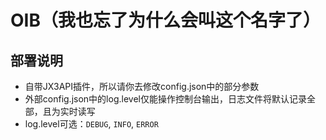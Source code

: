 # OIB（我也忘了为什么会叫这个名字了）
## 部署说明
* 自带JX3API插件，所以请你去修改config.json中的部分参数
* 外部config.json中的log.level仅能操作控制台输出，日志文件将默认记录全部，且为实时读写
* log.level可选：`DEBUG`, `INFO`, `ERROR`
